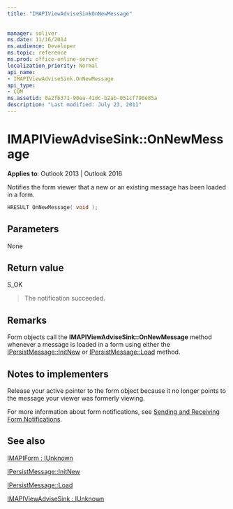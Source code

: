 ```yaml
---
title: "IMAPIViewAdviseSinkOnNewMessage"
 
 
manager: soliver
ms.date: 11/16/2014
ms.audience: Developer
ms.topic: reference
ms.prod: office-online-server
localization_priority: Normal
api_name:
- IMAPIViewAdviseSink.OnNewMessage
api_type:
- COM
ms.assetid: 0a2fb371-90ea-41dc-b2ab-051cf790e85a
description: "Last modified: July 23, 2011"
---
```


# IMAPIViewAdviseSink::OnNewMessage

  
  
**Applies to**: Outlook 2013 | Outlook 2016 
  
Notifies the form viewer that a new or an existing message has been loaded in a form.
  
```cpp
HRESULT OnNewMessage( void );
```

## Parameters

None
  
## Return value

S_OK 
  
> The notification succeeded.
    
## Remarks

Form objects call the **IMAPIViewAdviseSink::OnNewMessage** method whenever a message is loaded in a form using either the [IPersistMessage::InitNew](ipersistmessage-initnew.md) or [IPersistMessage::Load](ipersistmessage-load.md) method. 
  
## Notes to implementers

Release your active pointer to the form object because it no longer points to the message your viewer was formerly viewing. 
  
For more information about form notifications, see [Sending and Receiving Form Notifications](sending-and-receiving-form-notifications.md).
  
## See also



[IMAPIForm : IUnknown](imapiformiunknown.md)
  
[IPersistMessage::InitNew](ipersistmessage-initnew.md)
  
[IPersistMessage::Load](ipersistmessage-load.md)
  
[IMAPIViewAdviseSink : IUnknown](imapiviewadvisesinkiunknown.md)

